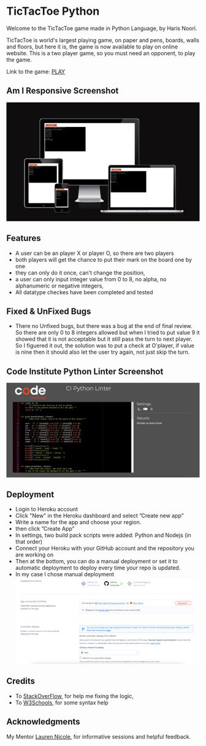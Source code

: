 # TicTacToe Python

Welcome to the TicTacToe game made in Python Language, by Haris Noori.

TicTacToe is world's largest playing game, on paper and pens, boards, walls and floors, but here it is, the game is now available to play on online website. This is a two player game, so you must need an opponent, to play the game.

Link to the game: [PLAY](https://tictactoe-python-acf2f2ecbb0f.herokuapp.com/)

## Am I Responsive Screenshot
![Responsive Mockup](https://github.com/Haris-Noori/tictactoe-python/blob/main/assets/img/AmIResponsive.png)


## Features
- A user can be an player X or player O, so there are two players
- both players will get the chance to put their mark on the board one by one
- they can only do it once, can't change the position,
- a user can only input integer value from 0 to 8, no alpha, no alphanumeric or negative integers,
- All datatype checkes have been completed and tested

## Fixed & UnFixed Bugs
- There no Unfixed bugs, but there was a bug at the end of final review. So there are only 0 to 8 integers allowed but when I tried to put value 9 it showed that it is not acceptable but it still pass the turn to next player. So I figuered it out, the solution was to put a check at O'player, if value is nine then it should also let the user try again, not just skip the turn.

## Code Institute Python Linter Screenshot
![Python Linter](https://github.com/Haris-Noori/tictactoe-python/blob/main/assets/img/CI_python_linter.png)

## Deployment
- Login to Heroku account
- Click "New" in the Heroku dashboard and select ”Create new app”
- Write a name for the app and choose your region.
- then click ”Create App”
- In settings, two build pack scripts were added: Python and Nodejs (in that order)
- Connect your Heroku with your GitHub account and the repository you are working on
- Then at the bottom, you can do a manual deployment or set it to automatic deployment to deploy every time your repo is updated.
- In my case I chose manual deployment
![Heroku Deployment](https://github.com/Haris-Noori/tictactoe-python/blob/main/assets/img/deployment.png)

## Credits
- To [StackOverFlow](https://stackoverflow.com/), for help me fixing the logic,
- To [W3Schools](https://www.w3schools.com/python/), for some syntax help

## Acknowledgments
My Mentor [Lauren Nicole](https://www.linkedin.com/in/lauren-nicole-popich/), for informative sessions and helpful feedback.

